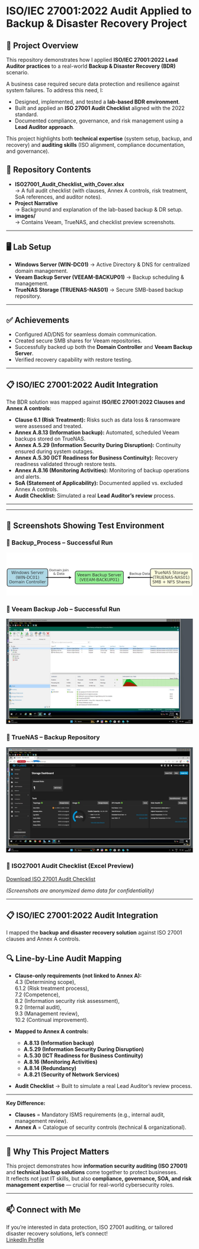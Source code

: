 # ISO/IEC 27001:2022 Audit Applied to Backup & Disaster Recovery Project  

## 📌 Project Overview  

This repository demonstrates how I applied **ISO/IEC 27001:2022 Lead Auditor practices** to a real-world **Backup & Disaster Recovery (BDR)** scenario.  

A business case required secure data protection and resilience against system failures. To address this need, I:  

- Designed, implemented, and tested a **lab-based BDR environment**.  
- Built and applied an **ISO 27001 Audit Checklist** aligned with the 2022 standard.  
- Documented compliance, governance, and risk management using a **Lead Auditor approach**.  

This project highlights both **technical expertise** (system setup, backup, and recovery) and **auditing skills** (ISO alignment, compliance documentation, and governance).  

## 📂 Repository Contents  
- **ISO27001_Audit_Checklist_with_Cover.xlsx**  
  → A full audit checklist (with clauses, Annex A controls, risk treatment, SoA references, and auditor notes).  
- **Project Narrative**  
  → Background and explanation of the lab-based backup & DR setup.  
- **images/**  
  → Contains Veeam, TrueNAS, and checklist preview screenshots.

---

## 🖥️ Lab Setup  

- **Windows Server (WIN-DC01)** → Active Directory & DNS for centralized domain management.  
- **Veeam Backup Server (VEEAM-BACKUP01)** → Backup scheduling & management.  
- **TrueNAS Storage (TRUENAS-NAS01)** → Secure SMB-based backup repository.  

---

## ✅ Achievements  

- Configured AD/DNS for seamless domain communication.  
- Created secure SMB shares for Veeam repositories.  
- Successfully backed up both the **Domain Controller** and **Veeam Backup Server**.  
- Verified recovery capability with restore testing.  

---

## 📋 ISO/IEC 27001:2022 Audit Integration  

The BDR solution was mapped against **ISO/IEC 27001:2022 Clauses and Annex A controls**:  

- **Clause 6.1 (Risk Treatment):** Risks such as data loss & ransomware were assessed and treated.  
- **Annex A.8.13 (Information backup):** Automated, scheduled Veeam backups stored on TrueNAS.  
- **Annex A.5.29 (Information Security During Disruption):** Continuity ensured during system outages.  
- **Annex A.5.30 (ICT Readiness for Business Continuity):** Recovery readiness validated through restore tests.  
- **Annex A.8.16 (Monitoring Activities):** Monitoring of backup operations and alerts.  
- **SoA (Statement of Applicability):** Documented applied vs. excluded Annex A controls.  
- **Audit Checklist:** Simulated a real **Lead Auditor’s review** process.  

---



---

## 📸 Screenshots Showing Test Environment

### 🔹 Backup_Process – Successful Run  
![Backup_Process.png](Backup_Process.png.jpeg)  

### 🔹 Veeam Backup Job – Successful Run  
![Veeam Backup Screenshot](veeam-backup-success.png.jpg)  

### 🔹 TrueNAS – Backup Repository  
![TrueNAS Storage Screenshot](truenas-repo.png.jpeg)  

### 🔹 ISO27001 Audit Checklist (Excel Preview)  
[Download ISO 27001 Audit Checklist](https://github.com/victormbogu1/-ISO-IEC-27001-2022-Audit-Applied-to-Backup-Disaster-Recovery-Project-/blob/921eded6b03fd4c067a265453d67e768cc293f2c/ISO27001-Audit-Checklist-CORRECTED%20(2).xlsx)  

*(Screenshots are anonymized demo data for confidentiality)*  

---

## 📋 ISO/IEC 27001:2022 Audit Integration  
I mapped the **backup and disaster recovery solution** against ISO 27001 clauses and Annex A controls.  

## 🔍 Line-by-Line Audit Mapping  

- **Clause-only requirements (not linked to Annex A):**  
  4.3 (Determining scope),  
  6.1.2 (Risk treatment process),  
  7.2 (Competence),  
  8.2 (Information security risk assessment),  
  9.2 (Internal audit),  
  9.3 (Management review),  
  10.2 (Continual improvement).
   
- **Mapped to Annex A controls:**  
  - **A.8.13 (Information backup)**  
  - **A.5.29 (Information Security During Disruption)**  
  - **A.5.30 (ICT Readiness for Business Continuity)**  
  - **A.8.16 (Monitoring Activities)**  
  - **A.8.14 (Redundancy)**  
  - **A.8.21 (Security of Network Services)**  
- **Audit Checklist** → Built to simulate a real Lead Auditor’s review process.   

---

  **Key Difference:**  
- **Clauses** = Mandatory ISMS requirements (e.g., internal audit, management review).  
- **Annex A** = Catalogue of security controls (technical & organizational).

---

## 🚀 Why This Project Matters  
This project demonstrates how **information security auditing (ISO 27001)** and **technical backup solutions** come together to protect businesses.  
It reflects not just IT skills, but also **compliance, governance, SOA, and risk management expertise** — crucial for real-world cybersecurity roles.  

---

## 📫 Connect with Me  
If you’re interested in data protection, ISO 27001 auditing, or tailored disaster recovery solutions, let’s connect!  
[LinkedIn Profile](https://www.linkedin.com/in/victor-mbogu/)
